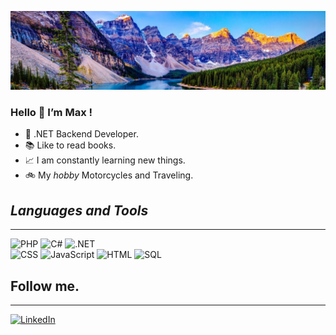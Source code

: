 ![Header](https://github.com/Maksss3000/Maksss3000/blob/main/assets/beautifulView.png "Header")

### Hello :wave: I’m Max !

+ :muscle: .NET Backend Developer.
+ :books: Like to read books.
+ :chart_with_upwards_trend: I am constantly learning new things.
+ :bike:  My *hobby* Motorcycles and Traveling.
 



## *Languages and Tools*
___
![PHP](https://img.shields.io/badge/-Php-000000?style=for-the-badge&logo=php&logoColor=0000FF)
![C#](https://img.shields.io/badge/c%23%20-000000?style=for-the-badge&logo=c-sharp&logoColor=9400D3)
![.NET](https://img.shields.io/badge/-Framework-000000?style=for-the-badge&logo=.NET&logoColor=8A2BE2)
<br>
![CSS](https://img.shields.io/badge/-CSS-000000?style=for-the-badge&logo=css3&logoColor=1E90FF)
![JavaScript](https://img.shields.io/badge/-JavaScript-000000?style=for-the-badge&logo=javascript&logoColor=FFFF00	)
![HTML](https://img.shields.io/badge/-HTML5-000000?style=for-the-badge&logo=html5&logoColor=FF8C00)
![SQL](https://img.shields.io/badge/-SQL-000000?style=for-the-badge&logo=MySQL&logoColor=F4A460)

## Follow me.
___
 [![LinkedIn](https://img.shields.io/badge/-LinkedIn-000000?style=for-the-badge&logo=linkedin&logoColor=0000FF)](https://www.linkedin.com/in/maksimilianr/)


 


 
